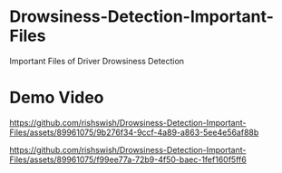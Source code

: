 # Drowsiness-Detection-Important-Files
Important Files of Driver Drowsiness Detection

# Demo Video

https://github.com/rishswish/Drowsiness-Detection-Important-Files/assets/89961075/9b276f34-9ccf-4a89-a863-5ee4e56af88b


https://github.com/rishswish/Drowsiness-Detection-Important-Files/assets/89961075/f99ee77a-72b9-4f50-baec-1fef160f5ff6

